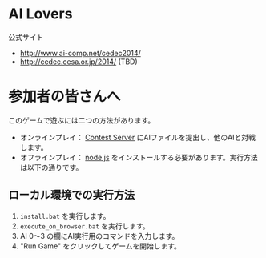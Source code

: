 AI Lovers
========

公式サイト
- http://www.ai-comp.net/cedec2014/
- http://cedec.cesa.or.jp/2014/ (TBD)

# 参加者の皆さんへ

このゲームで遊ぶには二つの方法があります。

- オンラインプレイ： [Contest Server](http://arena.ai-comp.net) にAIファイルを提出し、他のAIと対戦します。
- オフラインプレイ： [node.js](http://nodejs.org/) をインストールする必要があります。実行方法は以下の通りです。

## ローカル環境での実行方法

1. `install.bat` を実行します。
2. `execute_on_browser.bat` を実行します。
3. AI 0～3 の欄にAI実行用のコマンドを入力します。
4. "Run Game" をクリックしてゲームを開始します。